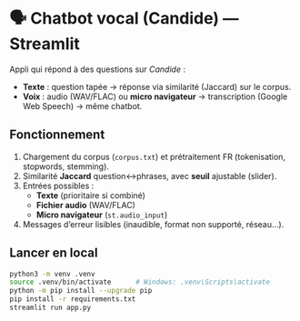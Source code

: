 # 🗣️ Chatbot vocal (Candide) — Streamlit

Appli qui répond à des questions sur *Candide* :
- **Texte** : question tapée → réponse via similarité (Jaccard) sur le corpus.
- **Voix** : audio (WAV/FLAC) ou **micro navigateur** → transcription (Google Web Speech) → même chatbot.

## Fonctionnement
1) Chargement du corpus (`corpus.txt`) et prétraitement FR (tokenisation, stopwords, stemming).
2) Similarité **Jaccard** question↔phrases, avec **seuil** ajustable (slider).
3) Entrées possibles :
   - **Texte** (prioritaire si combiné)
   - **Fichier audio** (WAV/FLAC)
   - **Micro navigateur** (`st.audio_input`)
4) Messages d’erreur lisibles (inaudible, format non supporté, réseau…).

## Lancer en local
```bash
python3 -m venv .venv
source .venv/bin/activate      # Windows: .venv\Scripts\activate
python -m pip install --upgrade pip
pip install -r requirements.txt
streamlit run app.py
